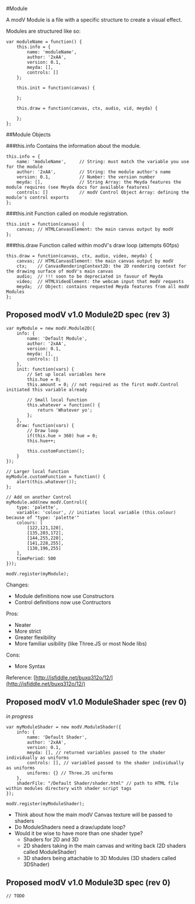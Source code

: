 #Module

A modV Module is a file with a specific structure to create a visual effect.

Modules are structured like so:

```
var moduleName = function() {
	this.info = {
		name: 'moduleName',
		author: '2xAA',
		version: 0.1,
		meyda: [],
		controls: []
	};

	this.init = function(canvas) {
		
	};

	this.draw = function(canvas, ctx, audio, vid, meyda) {
		
	};
};

```

##Module Objects

###this.info
Contains the information about the module.

```
this.info = {
	name: 'moduleName', 	// String: must match the variable you use for the module
	author: '2xAA', 		// String: the module author's name
	version: 0.1, 			// Number: the version number
	meyda: [], 				// String Array: the Meyda features the module requires (see Meyda docs for available features)
	controls: [] 			// modV Control Object Array: defining the module's control exports
};
```

###this.init
Function called on module registration.

```
this.init = function(canvas) {
	canvas; // HTMLCanvasElement: the main canvas output by modV
};
```
###this.draw
Function called within modV's draw loop (attempts 60fps)

```
this.draw = function(canvas, ctx, audio, video, meyda) {
	canvas; // HTMLCanvasElement: the main canvas output by modV
	ctx;	// CanvasRenderingContext2D: the 2D rendering context for the drawing surface of modV's main canvas
	audio; 	// !!! soon to be depreciated in favour of Meyda
	video; 	// HTMLVideoElement: the webcam input that modV requests
	meyda; 	// Object: contains requested Meyda features from all modV Modules
};
```

## Proposed modV v1.0 Module2D spec (rev 3)

```
var myModule = new modV.Module2D({
	info: {
		name: 'Default Module',
		author: '2xAA',
		version: 0.1,
		meyda: [],
		controls: []
	},
	init: function(vars) {
 		// Set up local variables here
		this.hue = 0;
		this.amount = 0; // not required as the first modV.Control initiated this variable already
    
		// Small local function
		this.whatever = function() {
			return 'Whatever yo';
		};
	},
	draw: function(vars) {
		// Draw loop
		if(this.hue > 360) hue = 0;
		this.hue++;
		
		this.customFunction();
	}
});

// Larger local function
myModule.customFunction = function() {
	alert(this.whatever());
};

// Add on another Control
myModule.add(new modV.Control({
	type: 'palette',
	variable: 'colour', // initiates local variable (this.colour) because of "type: 'palette'"
	colours: [
		[122,121,120],
		[135,203,172],
		[144,255,220],
		[141,228,255],
		[138,196,255]
	],
	timePeriod: 500
}));

modV.register(myModule);

```

Changes:

* Module definitions now use Constructors
* Control definitions now use Contructors

Pros:

* Neater
* More strict
* Greater flexibility
* More familiar usibility (like Three.JS or most Node libs)

Cons:

* More Syntax
  
Reference: [http://jsfiddle.net/buxq312o/12/](http://jsfiddle.net/buxq312o/12/)

## Proposed modV v1.0 ModuleShader spec (rev 0)
*in progress*

```
var myModuleShader = new modV.ModuleShader({
	info: {
		name: 'Default Shader',
		author: '2xAA',
		version: 0.1,
		meyda: [], // returned variables passed to the shader individually as uniforms
		controls: [], // variabled passed to the shader individually as uniforms
		uniforms: {} // Three.JS uniforms
	},
	shaderFile: "/Default Shader/shader.html" // path to HTML file within modules directory with shader script tags
});

modV.register(myModuleShader);

```

* Think about how the main modV Canvas texture will be passed to shaders
* Do ModuleShaders need a draw/update loop?
* Would it be wise to have more than one shader type?
  * Shaders for 2D and 3D
  * 2D shaders taking in the main canvas and writing back (2D shaders called ModuleShader)
  * 3D shaders being attachable to 3D Modules (3D shaders called 3DShader)

## Proposed modV v1.0 Module3D spec (rev 0)

```
// TODO

```